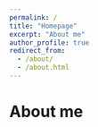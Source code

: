 ```yaml
---
permalink: /
title: "Homepage"
excerpt: "About me"
author_profile: true
redirect_from: 
  - /about/
  - /about.html
---
```


About me
======